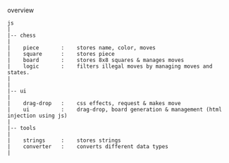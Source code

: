 overview

    js
    |
    |-- chess
    |
    |    piece       :    stores name, color, moves
    |    square      :    stores piece
    |    board       :    stores 8x8 squares & manages moves
    |    logic       :    filters illegal moves by managing moves and states.
    |
    |
    |-- ui
    |
    |    drag-drop   :    css effects, request & makes move
    |    ui          :    drag-drop, board generation & management (html injection using js)
    |
    |-- tools
    |
    |    strings     :    stores strings
    |    converter   :    converts different data types
    |
